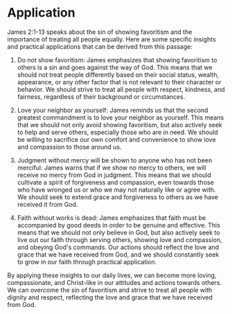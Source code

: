 # Application

James 2:1-13 speaks about the sin of showing favoritism and the importance of treating all people equally. Here are some specific insights and practical applications that can be derived from this passage:

1. Do not show favoritism: James emphasizes that showing favoritism to others is a sin and goes against the way of God. This means that we should not treat people differently based on their social status, wealth, appearance, or any other factor that is not relevant to their character or behavior. We should strive to treat all people with respect, kindness, and fairness, regardless of their background or circumstances.

2. Love your neighbor as yourself: James reminds us that the second greatest commandment is to love your neighbor as yourself. This means that we should not only avoid showing favoritism, but also actively seek to help and serve others, especially those who are in need. We should be willing to sacrifice our own comfort and convenience to show love and compassion to those around us.

3. Judgment without mercy will be shown to anyone who has not been merciful: James warns that if we show no mercy to others, we will receive no mercy from God in judgment. This means that we should cultivate a spirit of forgiveness and compassion, even towards those who have wronged us or who we may not naturally like or agree with. We should seek to extend grace and forgiveness to others as we have received it from God.

4. Faith without works is dead: James emphasizes that faith must be accompanied by good deeds in order to be genuine and effective. This means that we should not only believe in God, but also actively seek to live out our faith through serving others, showing love and compassion, and obeying God's commands. Our actions should reflect the love and grace that we have received from God, and we should constantly seek to grow in our faith through practical application.

By applying these insights to our daily lives, we can become more loving, compassionate, and Christ-like in our attitudes and actions towards others. We can overcome the sin of favoritism and strive to treat all people with dignity and respect, reflecting the love and grace that we have received from God.
